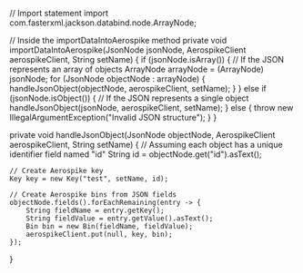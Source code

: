 // Import statement
import com.fasterxml.jackson.databind.node.ArrayNode;

// Inside the importDataIntoAerospike method
private void importDataIntoAerospike(JsonNode jsonNode, AerospikeClient aerospikeClient, String setName) {
    if (jsonNode.isArray()) {
        // If the JSON represents an array of objects
        ArrayNode arrayNode = (ArrayNode) jsonNode;
        for (JsonNode objectNode : arrayNode) {
            handleJsonObject(objectNode, aerospikeClient, setName);
        }
    } else if (jsonNode.isObject()) {
        // If the JSON represents a single object
        handleJsonObject(jsonNode, aerospikeClient, setName);
    } else {
        throw new IllegalArgumentException("Invalid JSON structure");
    }
}

private void handleJsonObject(JsonNode objectNode, AerospikeClient aerospikeClient, String setName) {
    // Assuming each object has a unique identifier field named "id"
    String id = objectNode.get("id").asText();

    // Create Aerospike key
    Key key = new Key("test", setName, id);

    // Create Aerospike bins from JSON fields
    objectNode.fields().forEachRemaining(entry -> {
        String fieldName = entry.getKey();
        String fieldValue = entry.getValue().asText();
        Bin bin = new Bin(fieldName, fieldValue);
        aerospikeClient.put(null, key, bin);
    });
}
